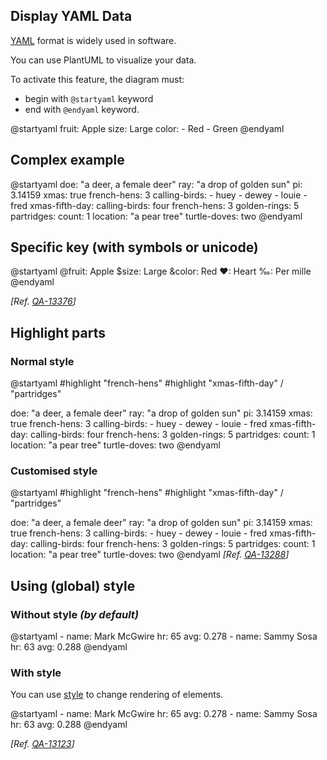 ## Display YAML Data

[YAML](https://en.wikipedia.org/wiki/YAML) format is widely used in software.

You can use PlantUML to visualize your data.

To activate this feature, the diagram must:
* begin with ``@startyaml`` keyword
* end with ``@endyaml`` keyword. 

<plantuml>
@startyaml
fruit: Apple
size: Large
color: 
  - Red
  - Green
@endyaml
</plantuml>


## Complex example

<plantuml>
@startyaml
doe: "a deer, a female deer"
ray: "a drop of golden sun"
pi: 3.14159
xmas: true
french-hens: 3
calling-birds: 
	- huey
	- dewey
	- louie
	- fred
xmas-fifth-day: 
	calling-birds: four
	french-hens: 3
	golden-rings: 5
	partridges: 
		count: 1
		location: "a pear tree"
	turtle-doves: two
@endyaml
</plantuml>


## Specific key (with symbols or unicode)
<plantuml>
@startyaml
@fruit: Apple
$size: Large
&color: Red
❤: Heart
‰: Per mille
@endyaml
</plantuml>

*[Ref. [QA-13376](https://forum.plantuml.net/13376/)]*


## Highlight parts

### Normal style
<plantuml>
@startyaml
#highlight "french-hens"
#highlight "xmas-fifth-day" / "partridges"

doe: "a deer, a female deer"
ray: "a drop of golden sun"
pi: 3.14159
xmas: true
french-hens: 3
calling-birds: 
	- huey
	- dewey
	- louie
	- fred
xmas-fifth-day: 
	calling-birds: four
	french-hens: 3
	golden-rings: 5
	partridges: 
		count: 1
		location: "a pear tree"
	turtle-doves: two
@endyaml
</plantuml>


### Customised style 
<plantuml>
@startyaml
<style>
yamlDiagram {
    highlight {
      BackGroundColor red
      FontColor white
      FontStyle italic
    }
}
</style>
#highlight "french-hens"
#highlight "xmas-fifth-day" / "partridges"

doe: "a deer, a female deer"
ray: "a drop of golden sun"
pi: 3.14159
xmas: true
french-hens: 3
calling-birds: 
	- huey
	- dewey
	- louie
	- fred
xmas-fifth-day: 
	calling-birds: four
	french-hens: 3
	golden-rings: 5
	partridges: 
		count: 1
		location: "a pear tree"
	turtle-doves: two
@endyaml
</plantuml>
*[Ref. [QA-13288](https://forum.plantuml.net/13288/the-ability-to-customise-the-highlight-for-json-yaml?show=13378#c13378)]*


## Using (global) style

### Without style *(by default)*
<plantuml>
@startyaml
  -
    name: Mark McGwire
    hr:   65
    avg:  0.278
  -
    name: Sammy Sosa
    hr:   63
    avg:  0.288
@endyaml
</plantuml>


### With style

You can use [style](style-evolution) to change rendering of elements.

<plantuml>
@startyaml
<style>
yamlDiagram {
  node {
    BackGroundColor lightblue
    LineColor lightblue
    FontName Helvetica
    FontColor red
    FontSize 18
    FontStyle bold
    BackGroundColor Khaki
    RoundCorner 0
    LineThickness 2
    LineStyle 10;5
    separator {
      LineThickness 0.5
      LineColor black
      LineStyle 1;5
    }
  }
  arrow {
    BackGroundColor lightblue
    LineColor green
    LineThickness 2
    LineStyle 2;5
  }
}
</style>
  -
    name: Mark McGwire
    hr:   65
    avg:  0.278
  -
    name: Sammy Sosa
    hr:   63
    avg:  0.288
@endyaml
</plantuml>

*[Ref. [QA-13123](https://forum.plantuml.net/13123)]*



